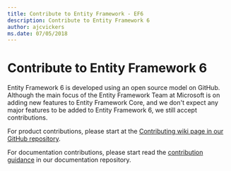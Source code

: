 ```yaml
---
title: Contribute to Entity Framework - EF6
description: Contribute to Entity Framework 6
author: ajcvickers
ms.date: 07/05/2018
---
```

# Contribute to Entity Framework 6
Entity Framework 6 is developed using an open source model on GitHub. Although the main focus of the Entity Framework Team at Microsoft is on adding new features to Entity Framework Core, and we don't expect any major features to be added to Entity Framework 6, we still accept contributions.

For product contributions, please start at the [Contributing wiki page in our GitHub repository](https://github.com/aspnet/EntityFramework6/wiki/Contributing).

For documentation contributions, please start read the [contribution guidance](https://github.com/dotnet/EntityFramework.Docs/blob/master/CONTRIBUTING.md) in our documentation repository.

